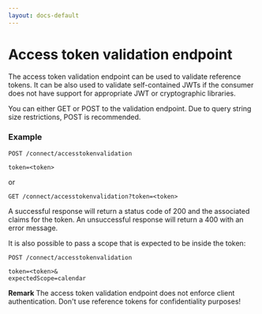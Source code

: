 ```yaml
---
layout: docs-default
---
```


# Access token validation endpoint

The access token validation endpoint can be used to validate reference tokens. 
It can be also used to validate self-contained JWTs if the consumer does not have support for appropriate JWT or cryptographic libraries.

You can either GET or POST to the validation endpoint. Due to query string size restrictions, POST is recommended.

### Example

```
POST /connect/accesstokenvalidation

token=<token>
```

or

```
GET /connect/accesstokenvalidation?token=<token>
```

A successful response will return a status code of 200 and the associated claims for the token. An unsuccessful response will return a 400 with an error message.

It is also possible to pass a scope that is expected to be inside the token:

```
POST /connect/accesstokenvalidation

token=<token>&
expectedScope=calendar
```

**Remark** The access token validation endpoint does not enforce client authentication. 
Don't use reference tokens for confidentiality purposes!